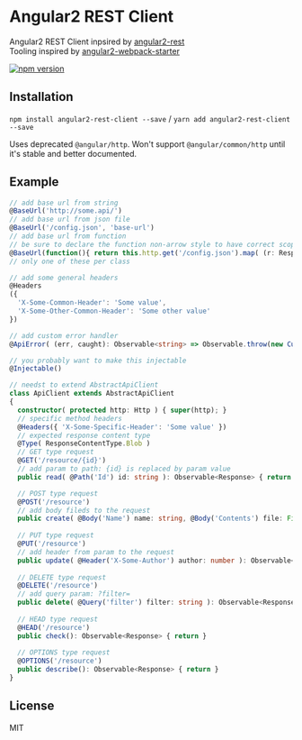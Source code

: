 # Angular2 REST Client
Angular2 REST Client inpsired by [angular2-rest](https://github.com/Paldom/angular2-rest)  
Tooling inspired by [angular2-webpack-starter](https://github.com/AngularClass/angular2-webpack-starter)

[![npm version](https://badge.fury.io/js/angular2-rest-client.svg)](https://badge.fury.io/js/angular2-rest-client)

## Installation
`npm install angular2-rest-client --save` / `yarn add angular2-rest-client --save` 

Uses deprecated `@angular/http`. Won't support `@angular/common/http` until it's stable and better documented.

## Example

```ts
// add base url from string
@BaseUrl('http://some.api/')
// add base url from json file
@BaseUrl('/config.json', 'base-url')
// add base url from function
// be sure to declare the function non-arrow style to have correct scope of this
@BaseUrl(function(){ return this.http.get('/config.json').map( (r: Response) => r.json()['base-url'] ) })
// only one of these per class 

// add some general headers
@Headers
({ 
  'X-Some-Common-Header': 'Some value', 
  'X-Some-Other-Common-Header': 'Some other value' 
})

// add custom error handler
@ApiError( (err, caught): Observable<string> => Observable.throw(new CustomError('BOOM!')) )

// you probably want to make this injectable
@Injectable()

// needst to extend AbstractApiClient
class ApiClient extends AbstractApiClient
{
  constructor( protected http: Http ) { super(http); }
  // specific method headers
  @Headers({ 'X-Some-Specific-Header': 'Some value' })
  // expected response content type
  @Type( ResponseContentType.Blob )
  // GET type request
  @GET('/resource/{id}')
  // add param to path: {id} is replaced by param value
  public read( @Path('Id') id: string ): Observable<Response> { return }

  // POST type request  
  @POST('/resource') 
  // add body fileds to the request
  public create( @Body('Name') name: string, @Body('Contents') file: File ): Observable<Response> { return }
  
  // PUT type request
  @PUT('/resource') 
  // add header from param to the request
  public update( @Header('X-Some-Author') author: number ): Observable<Response> { return }
  
  // DELETE type request
  @DELETE('/resource')
  // add query param: ?filter= 
  public delete( @Query('filter') filter: string ): Observable<Response> { return }
  
  // HEAD type request
  @HEAD('/resource') 
  public check(): Observable<Response> { return }
  
  // OPTIONS type request
  @OPTIONS('/resource') 
  public describe(): Observable<Response> { return }
}
```
## License

MIT
